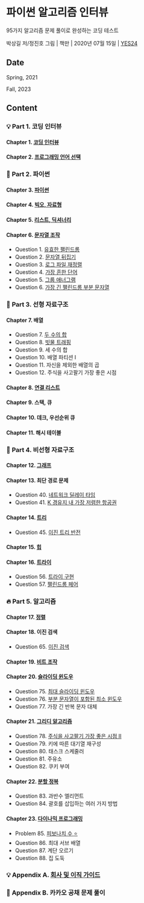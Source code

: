 # 파이썬 알고리즘 인터뷰

95가지 알고리즘 문제 풀이로 완성하는 코딩 테스트

박상길 저/정진호 그림 | 책만 | 2020년 07월 15일 | [YES24](http://www.yes24.com/Product/Goods/91084402)

## Date

Spring, 2021

Fall, 2023

## Content

### :bulb: **Part 1. 코딩 인터뷰**

#### Chapter 1. [코딩 인터뷰](https://github.com/inyong37/Study/blob/master/V.%20Algorithm/i.%20Book/%ED%8C%8C%EC%9D%B4%EC%8D%AC%20%EC%95%8C%EA%B3%A0%EB%A6%AC%EC%A6%98%20%EC%9D%B8%ED%84%B0%EB%B7%B0/C01_coding_interview.md)

#### Chapter 2. [프로그래밍 언어 선택](https://github.com/inyong37/Study/blob/master/V.%20Algorithm/i.%20Book/%ED%8C%8C%EC%9D%B4%EC%8D%AC%20%EC%95%8C%EA%B3%A0%EB%A6%AC%EC%A6%98%20%EC%9D%B8%ED%84%B0%EB%B7%B0/C02_choosing_programming_language.md)

### :palm_tree: **Part 2. 파이썬**

#### Chapter 3. [파이썬](https://github.com/inyong37/Study/blob/master/V.%20Algorithm/i.%20Book/%ED%8C%8C%EC%9D%B4%EC%8D%AC%20%EC%95%8C%EA%B3%A0%EB%A6%AC%EC%A6%98%20%EC%9D%B8%ED%84%B0%EB%B7%B0/C03_python.md)

#### Chapter 4. [빅오, 자료형](https://github.com/inyong37/Study/blob/master/V.%20Algorithm/i.%20Book/%ED%8C%8C%EC%9D%B4%EC%8D%AC%20%EC%95%8C%EA%B3%A0%EB%A6%AC%EC%A6%98%20%EC%9D%B8%ED%84%B0%EB%B7%B0/C04_big_o_and_data_type.md)

#### Chapter 5. [리스트, 딕셔너리](https://github.com/inyong37/Study/blob/master/V.%20Algorithm/i.%20Book/%ED%8C%8C%EC%9D%B4%EC%8D%AC%20%EC%95%8C%EA%B3%A0%EB%A6%AC%EC%A6%98%20%EC%9D%B8%ED%84%B0%EB%B7%B0/C05_list_and_dictionary.md)

#### Chapter 6. [문자열 조작](https://github.com/inyong37/Study/blob/master/V.%20Algorithm/i.%20Book/%ED%8C%8C%EC%9D%B4%EC%8D%AC%20%EC%95%8C%EA%B3%A0%EB%A6%AC%EC%A6%98%20%EC%9D%B8%ED%84%B0%EB%B7%B0/C06_string_manipulation.md)
- Question 1. [유효한 팰린드롬](https://github.com/inyong37/Study/blob/master/V.%20Algorithm/i.%20Book/%ED%8C%8C%EC%9D%B4%EC%8D%AC%20%EC%95%8C%EA%B3%A0%EB%A6%AC%EC%A6%98%20%EC%9D%B8%ED%84%B0%EB%B7%B0/Q01_valid_palindrome.py)
- Question 2. [문자열 뒤집기](https://github.com/inyong37/Study/blob/master/V.%20Algorithm/i.%20Book/%ED%8C%8C%EC%9D%B4%EC%8D%AC%20%EC%95%8C%EA%B3%A0%EB%A6%AC%EC%A6%98%20%EC%9D%B8%ED%84%B0%EB%B7%B0/Q02_reverse_string.py)
- Question 3. [로그 파일 재정렬](https://github.com/inyong37/Study/blob/master/V.%20Algorithm/i.%20Book/%ED%8C%8C%EC%9D%B4%EC%8D%AC%20%EC%95%8C%EA%B3%A0%EB%A6%AC%EC%A6%98%20%EC%9D%B8%ED%84%B0%EB%B7%B0/Q03_reorder_data_in_log_files.py)
- Question 4. [가장 흔한 단어](https://github.com/inyong37/Study/blob/master/V.%20Algorithm/i.%20Book/%ED%8C%8C%EC%9D%B4%EC%8D%AC%20%EC%95%8C%EA%B3%A0%EB%A6%AC%EC%A6%98%20%EC%9D%B8%ED%84%B0%EB%B7%B0/Q04_most_common_word.py)
- Question 5. [그룹 애너그램](https://github.com/inyong37/Study/blob/master/V.%20Algorithm/i.%20Book/%ED%8C%8C%EC%9D%B4%EC%8D%AC%20%EC%95%8C%EA%B3%A0%EB%A6%AC%EC%A6%98%20%EC%9D%B8%ED%84%B0%EB%B7%B0/Q05_group_anagrams.py)
- Question 6. [가장 긴 팰린드롬 부분 문자열](https://github.com/inyong37/Study/blob/master/V.%20Algorithm/i.%20Book/%ED%8C%8C%EC%9D%B4%EC%8D%AC%20%EC%95%8C%EA%B3%A0%EB%A6%AC%EC%A6%98%20%EC%9D%B8%ED%84%B0%EB%B7%B0/Q06_longest_palindromic_substring.py)

### :notebook: **Part 3. 선형 자료구조**

#### Chapter 7. 배열
- Question 7. [두 수의 합](https://github.com/inyong37/Study/blob/master/V.%20Algorithm/i.%20Book/%ED%8C%8C%EC%9D%B4%EC%8D%AC%20%EC%95%8C%EA%B3%A0%EB%A6%AC%EC%A6%98%20%EC%9D%B8%ED%84%B0%EB%B7%B0/Q07_two_sum.py)
- Question 8. [빗물 트래핑](https://github.com/inyong37/Study/blob/master/V.%20Algorithm/i.%20Book/%ED%8C%8C%EC%9D%B4%EC%8D%AC%20%EC%95%8C%EA%B3%A0%EB%A6%AC%EC%A6%98%20%EC%9D%B8%ED%84%B0%EB%B7%B0/Q08_trapping_rain_water.py)
- Question 9. 세 수의 합
- Question 10. 배열 파티션 I
- Question 11. 자신을 제외한 배열의 곱
- Question 12. 주식을 사고팔기 가장 좋은 시점

#### Chapter 8. [연결 리스트](https://github.com/inyong37/Study/blob/master/V.%20Algorithm/i.%20Book/%ED%8C%8C%EC%9D%B4%EC%8D%AC%20%EC%95%8C%EA%B3%A0%EB%A6%AC%EC%A6%98%20%EC%9D%B8%ED%84%B0%EB%B7%B0/C08_linked_list.md)

#### Chapter 9. 스택, 큐

#### Chapter 10. 데크, 우선순위 큐

#### Chapter 11. 해시 테이블

### :notebook: **Part 4. 비선형 자료구조**

#### Chapter 12. [그래프](https://github.com/inyong37/Study/blob/master/V.%20Algorithm/i.%20Book/파이썬%20알고리즘%20인터뷰/C12_graph.md)

#### Chapter 13. 최단 경로 문제
- Question 40. [네트워크 딜레이 타임](https://github.com/inyong37/Study/blob/master/V.%20Algorithm/i.%20Book/파이썬%20알고리즘%20인터뷰/Q40_network_delay_time.py)
- Question 41. [K 경유지 내 가장 저렴한 항공권](https://github.com/inyong37/Study/blob/master/V.%20Algorithm/i.%20Book/파이썬%20알고리즘%20인터뷰/Q41_cheapest_flights_within_k_stops.py)

#### Chapter 14. [트리](https://github.com/inyong37/Study/blob/master/V.%20Algorithm/i.%20Book/파이썬%20알고리즘%20인터뷰/C14_tree.md)
- Question 45. [이진 트리 반전](https://github.com/inyong37/Study/blob/master/V.%20Algorithm/i.%20Book/파이썬%20알고리즘%20인터뷰/P45_invert_binary_tree.py)

#### Chapter 15. [힙](https://github.com/inyong37/Study/blob/master/V.%20Algorithm/i.%20Book/파이썬%20알고리즘%20인터뷰/C15_heap.md)

#### Chapter 16. [트라이](https://github.com/inyong37/Study/blob/master/V.%20Algorithm/i.%20Book/파이썬%20알고리즘%20인터뷰/C16_trie.md)
- Question 56. [트라이 구현](https://github.com/inyong37/Study/blob/master/V.%20Algorithm/i.%20Book/파이썬%20알고리즘%20인터뷰/Q56_implement_trie_prefix_tree.py)
- Question 57. [팰린드롬 페어](https://github.com/inyong37/Study/blob/master/V.%20Algorithm/i.%20Book/파이썬%20알고리즘%20인터뷰/Q57_palindrome_pairs.py)

### :fire: **Part 5. 알고리즘**

#### Chapter 17. [정렬](https://github.com/inyong37/Study/blob/master/V.%20Algorithm/i.%20Book/%ED%8C%8C%EC%9D%B4%EC%8D%AC%20%EC%95%8C%EA%B3%A0%EB%A6%AC%EC%A6%98%20%EC%9D%B8%ED%84%B0%EB%B7%B0/C17_sort.md)

#### Chapter 18. 이진 검색
- Question 65. [이진 검색](https://github.com/inyong37/Study/blob/master/V.%20Algorithm/i.%20Book/파이썬%20알고리즘%20인터뷰/Q65_binary_search.py)

#### Chapter 19. [비트 조작](https://github.com/inyong37/Study/blob/master/V.%20Algorithm/i.%20Book/파이썬%20알고리즘%20인터뷰/C19_Bitwise.md)

#### Chapter 20. [슬라이딩 윈도우](https://github.com/inyong37/Study/blob/master/V.%20Algorithm/i.%20Book/%ED%8C%8C%EC%9D%B4%EC%8D%AC%20%EC%95%8C%EA%B3%A0%EB%A6%AC%EC%A6%98%20%EC%9D%B8%ED%84%B0%EB%B7%B0/C20_Sliding_Window.md)
- Question 75. [최대 슬라이딩 윈도우](https://github.com/inyong37/Study/blob/master/V.%20Algorithm/i.%20Book/%ED%8C%8C%EC%9D%B4%EC%8D%AC%20%EC%95%8C%EA%B3%A0%EB%A6%AC%EC%A6%98%20%EC%9D%B8%ED%84%B0%EB%B7%B0/Q75_sliding_window_maximum.py)
- Question 76. [부분 문자열이 포함된 최소 윈도우](https://github.com/inyong37/Study/blob/master/V.%20Algorithm/i.%20Book/%ED%8C%8C%EC%9D%B4%EC%8D%AC%20%EC%95%8C%EA%B3%A0%EB%A6%AC%EC%A6%98%20%EC%9D%B8%ED%84%B0%EB%B7%B0/Q76_minimum_window_substring.py)
- Question 77. 가장 긴 반복 문자 대체

#### Chapter 21. [그리디 알고리즘](https://github.com/inyong37/Study/blob/master/V.%20Algorithm/i.%20Book/%ED%8C%8C%EC%9D%B4%EC%8D%AC%20%EC%95%8C%EA%B3%A0%EB%A6%AC%EC%A6%98%20%EC%9D%B8%ED%84%B0%EB%B7%B0/C21_greedy_algorithm.md)
- Question 78. [주식을 사고팔기 가장 좋은 시점 II](https://github.com/inyong37/Study/blob/master/V.%20Algorithm/i.%20Book/%ED%8C%8C%EC%9D%B4%EC%8D%AC%20%EC%95%8C%EA%B3%A0%EB%A6%AC%EC%A6%98%20%EC%9D%B8%ED%84%B0%EB%B7%B0/Q78_best_time_to_buy_and_sell_stock_ii.py)
- Question 79. 키에 따른 대기열 재구성
- Question 80. 태스크 스케줄러
- Question 81. 주유소
- Question 82. 쿠키 부여

#### Chapter 22. [분할 정복](https://github.com/inyong37/Study/blob/master/V.%20Algorithm/i.%20Book/%ED%8C%8C%EC%9D%B4%EC%8D%AC%20%EC%95%8C%EA%B3%A0%EB%A6%AC%EC%A6%98%20%EC%9D%B8%ED%84%B0%EB%B7%B0/C22_divide_and_conquer.md)
- Question 83. 과반수 엘리먼트
- Question 84. 괄호를 삽입하는 여러 가지 방법

#### Chapter 23. [다이나믹 프로그래밍](https://github.com/inyong37/Study/blob/master/V.%20Algorithm/i.%20Book/%ED%8C%8C%EC%9D%B4%EC%8D%AC%20%EC%95%8C%EA%B3%A0%EB%A6%AC%EC%A6%98%20%EC%9D%B8%ED%84%B0%EB%B7%B0/C23_dynamic_programming.md)
- Problem 85. [피보나치 수 :star:](https://github.com/inyong37/Study/blob/master/V.%20Algorithm/i.%20Book/%ED%8C%8C%EC%9D%B4%EC%8D%AC%20%EC%95%8C%EA%B3%A0%EB%A6%AC%EC%A6%98%20%EC%9D%B8%ED%84%B0%EB%B7%B0/Q85_fibonacci_number.py)
- Question 86. 최대 서브 배열
- Question 87. 계단 오르기
- Question 88. 집 도둑

### :bulb: **Appendix A. [회사 및 이직 가이드](https://github.com/inyong37/Study/blob/master/V.%20Algorithm/i.%20Book/%ED%8C%8C%EC%9D%B4%EC%8D%AC%20%EC%95%8C%EA%B3%A0%EB%A6%AC%EC%A6%98%20%EC%9D%B8%ED%84%B0%EB%B7%B0/AA_job.md)**

### :pencil: **Appendix B. 카카오 공채 문제 풀이**
